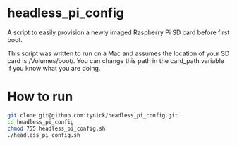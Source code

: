 # headless_pi_config
A script to easily provision a newly imaged Raspberry Pi SD card before first boot.

This script was written to run on a Mac and assumes the location of your SD card is /Volumes/boot/. 
You can change this path in the card_path variable if you know what you are doing.

# How to run
```bash
git clone git@github.com:tynick/headless_pi_config.git
cd headless_pi_config
chmod 755 headless_pi_config.sh
./headless_pi_config.sh
```
